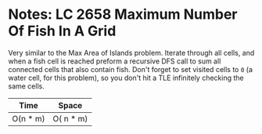 # Notes: LC 2658 Maximum Number Of Fish In A Grid

Very similar to the Max Area of Islands problem. Iterate through all cells, and
when a fish cell is reached preform a recursive DFS call to sum all connected
cells that also contain fish. Don't forget to set visited cells to `0` (a water
cell, for this problem), so you don't hit a TLE infinitely checking the same
cells.

| Time      | Space      |
| --------- | ---------- |
| O(n \* m) | O( n \* m) |
